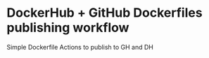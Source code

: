# DockerHub + GitHub Dockerfiles publishing workflow 

Simple Dockerfile 
Actions to publish to GH and DH 
